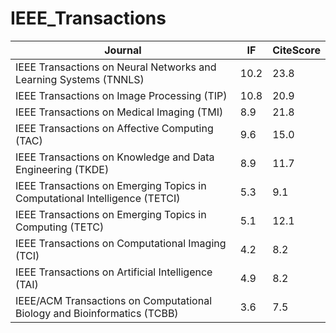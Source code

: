 # IEEE_Transactions

| Journal | IF | CiteScore |
| --- | --- | --- |
| IEEE Transactions on Neural Networks and Learning Systems (TNNLS) | 10.2 | 23.8 |
| IEEE Transactions on Image Processing (TIP) | 10.8 | 20.9 |
| IEEE Transactions on Medical Imaging (TMI) | 8.9 | 21.8 |
| IEEE Transactions on Affective Computing (TAC) | 9.6 | 15.0 |
| IEEE Transactions on Knowledge and Data Engineering (TKDE) | 8.9 | 11.7 |
| IEEE Transactions on Emerging Topics in Computational Intelligence (TETCI) | 5.3 | 9.1 |
| IEEE Transactions on Emerging Topics in Computing (TETC) | 5.1 | 12.1 |
| IEEE Transactions on Computational Imaging (TCI) | 4.2 | 8.2 |
| IEEE Transactions on Artificial Intelligence (TAI) | 4.9 | 8.2 |
| IEEE/ACM Transactions on Computational Biology and Bioinformatics (TCBB) | 3.6 | 7.5 |
